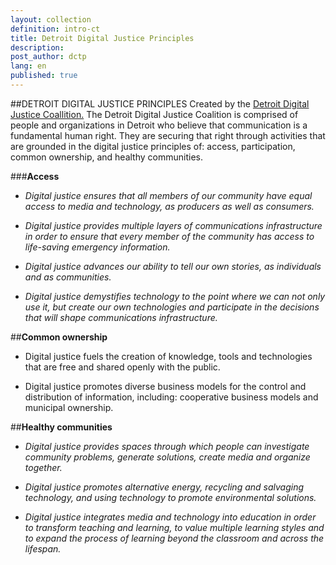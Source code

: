 ```yaml
---
layout: collection
definition: intro-ct
title: Detroit Digital Justice Principles
description: 
post_author: dctp
lang: en
published: true
---
```


##DETROIT DIGITAL JUSTICE PRINCIPLES
Created by the [Detroit Digital Justice Coallition.](http://detroitdjc.org/) The Detroit Digital Justice Coalition is comprised of people and organizations in Detroit who believe that communication is a fundamental human right. They are securing that right through activities that are grounded in the digital justice principles of: access, participation, common ownership, and healthy communities.

###**Access**

 - *Digital justice ensures that all members of our community have equal access to media and technology, as producers as well as consumers.*
 
 - *Digital justice provides multiple layers of communications infrastructure in order to ensure that every member of the community has access to life-saving emergency information.*
 
 - *Digital justice advances our ability to tell our own stories, as individuals and as communities.*
 
 - *Digital justice demystifies technology to the point where we can not only use it, but create our own technologies and participate in the decisions that will shape communications infrastructure.*

##**Common ownership**

 - Digital justice fuels the creation of knowledge, tools and technologies that are free and shared openly with the public.
 
 - Digital justice promotes diverse business models for the control and distribution of information, including: cooperative business models and municipal ownership.
 
##**Healthy communities**
 - *Digital justice provides spaces through which people can investigate community problems, generate solutions, create media and organize together.*

 - *Digital justice promotes alternative energy, recycling and salvaging technology, and using technology to promote environmental solutions.*
 
 - *Digital justice integrates media and technology into education in order to transform teaching and learning, to value multiple learning styles and to expand the process of learning beyond the classroom and across the lifespan.*
